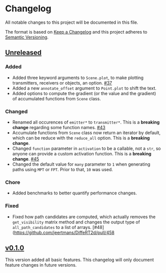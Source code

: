# Changelog

All notable changes to this project will be documented in this file.

The format is based on [Keep a Changelog](https://keepachangelog.com/en/1.0.0/)
and this project adheres to [Semantic Versioning](https://semver.org/spec/v2.0.0.html).

<!-- start changelog -->

## [Unreleased](https://github.com/jeertmans/DiffeRT2d/compare/v0.1.0...HEAD)

### Added

+ Added three keyword arguments to `Scene.plot`, to make plotting transmitters,
  receivers or objects, an option.
  [#37](https://github.com/jeertmans/DiffeRT2d/pull/37)
+ Added a new `annotate_offset` argument to `Point.plot` to shift the text.
+ Added options to compute the gradient (or the value and the gradient) of
  accumulated functions from `Scene` class.

### Changed

+ Renamed all occurences of `emitter*` to `transmitter*`.
  This is a **breaking change** regarding some function names.
  [#43](https://github.com/jeertmans/DiffeRT2d/pull/43)
+ Accumulate functions from `Scene` class now return an iterator by default,
  which can be reduce with the `reduce_all` option.
  This is a **breaking change**.
+ Changed `function` parameter in `activation` to be a callable, not a `str`,
  so anyone can provide a custom activation function.
  This is a **breaking change**.
  [#45](https://github.com/jeertmans/DiffeRT2d/pull/45)
+ Changed the default value for `many` parameter to `1` when generating paths
  using `MPT` or `FPT`. Prior to that, `10` was used.

### Chore

+ Added benchmarks to better quantify performance changes.

### Fixed

+ Fixed how path candidates are computed, which actually removes the
  `get_visibility` matrix method and changes the output type of `all_path_candidates`
  to a list of arrays.
  [#48](https://github.com/jeertmans/DiffeRT2d/pull/458

## [v0.1.0](https://github.com/jeertmans/DiffeRT2d/commits/v0.1.0)

This version added all basic features. This changelog will only document feature
changes in future versions.

<!-- end changelog -->
